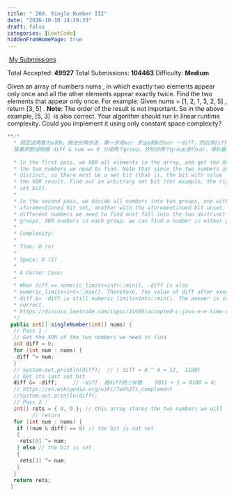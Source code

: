 ```yaml
---
title: " 260. Single Number III"
date: "2016-10-10 14:29:33"
draft: false
categories: [LeetCode]
hiddenFromHomePage: true
---
```

 [My Submissions](https://leetcode.com/problems/single-number-iii/submissions/)

Total Accepted: **49927**
Total Submissions: **104463**
Difficulty: **Medium**

Given an array of numbers nums
, in which exactly two elements appear only once and all the other elements appear exactly twice. Find the two elements that appear only once.
For example:
Given nums = [1, 2, 1, 3, 2, 5]
, return [3, 5]
.
**Note**:
The order of the result is not important. So in the above example, [5, 3]
 is also correct.
Your algorithm should run in linear runtime complexity. Could you implement it using only constant space complexity?

```java
**/*
  * 假定这两数为a和b。做法分两步走，第一步用xor 求出a和b的xor －diff，然后求diff & 它的二补数，得到a和b的不同位。
  接着把数组根据 diff & num == 0 分成两个group，分别对两个group进行xor，得到最终a和b
  
  * In the first pass, we XOR all elements in the array, and get the XOR of
  * the two numbers we need to find. Note that since the two numbers are
  * distinct, so there must be a set bit (that is, the bit with value '1') in
  * the XOR result. Find out an arbitrary set bit (for example, the rightmost
  * set bit).
  * 
  * In the second pass, we divide all numbers into two groups, one with the
  * aforementioned bit set, another with the aforementinoed bit unset. Two
  * different numbers we need to find must fall into the two distrinct
  * groups. XOR numbers in each group, we can find a number in either group.
  * 
  * Complexity:
  * 
  * Time: O (n)
  * 
  * Space: O (1)
  * 
  * A Corner Case:
  * 
  * When diff == numeric_limits<int>::min(), -diff is also
  * numeric_limits<int>::min(). Therefore, the value of diff after executing
  * diff &= -diff is still numeric_limits<int>::min(). The answer is still
  * correct.
  * https://discuss.leetcode.com/topic/21605/accepted-c-java-o-n-time-o-1-space-easy-solution-with-detail-explanations
  */
 public int[] singleNumber(int[] nums) {
  // Pass 1 :
  // Get the XOR of the two numbers we need to find
  int diff = 0;
  for (int num : nums) {
   diff ^= num;
  }
  // System.out.println(diff);  // ( diff = 8 ^ 4 = 12,  1100)
  // Get its last set bit
  diff &= -diff;     // -diff  是diff的二补数    0011 + 1 = 0100 = 4;   12 &=4  -> 4
  // https://en.wikipedia.org/wiki/Two%27s_complement
  //System.out.println(diff);
  // Pass 2 :
  int[] rets = { 0, 0 }; // this array stores the two numbers we will
        // return
  for (int num : nums) {
   if ((num & diff) == 0) // the bit is not set
   {
    rets[0] ^= num;
   } else // the bit is set
   {
    rets[1] ^= num;
   }
  }
  return rets;
 }
```
